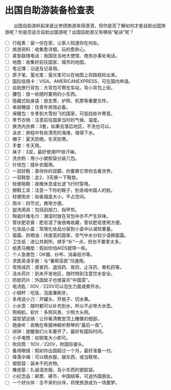 # 出国自助游装备检查表  

&emsp;&emsp;出国自助游听起来是比参团旅游来得潇洒，但你是否了解如何才能自助出国旅游呢？你是否适合自助出国游呢？出国自助游又有哪些“秘诀”呢？  
* [ ] 行程表：留一份在家，让家人知道你在何处。  
* [ ] 旅游资料：收集愈详细，玩的愈称心。  
* [ ] 紧急联络电话：我国驻当地大使馆、商务办事处电话。  
* [ ] 地图：收集好前往国家、城市的地图。  
* [ ] 笔记簿：沿途及记录用。  
* [ ] 原子笔、萤光笔：萤光笔可以在地图上将路程标出来。  
* [ ] 国际信用卡：VlSA，AMERICANEXPRESS，可在国内申请。  
* [ ] 自助旅行背包：大背包可寄在车站，背小背包上街。  
* [ ] 腰包：放一些随时要用的小东西。  
* [ ] 隐藏式贴身袋：放支票、护照、机票等重要文件。  
* [ ] 单层睡袋：住青年旅馆必备。  
* [ ] 保暖包：冬季到大雪纷飞的国家，可低挡些许寒意。  
* [ ] 季节衣物：注意前往国家当时的气候、温度。  
* [ ] 换洗内衣裤：3套，如果去落后地区，不洗也可以。  
* [ ] 泳衣：旅程中有些漂亮的海滩，值得下水。  
* [ ] 帽子：夏天防晒，冬天防寒。  
* [ ] 手套：冬天用。  
* [ ] 袜子：3双，最好使用PP排汗袜。  
* [ ] 洗衣粉：用小小塑胶袋分装几包。  
* [ ] 针线包：缝补衣服用。  
* [ ] 一双好鞋：善待你的双脚，你要靠它带你去看世界。  
* [ ] 一双鞋垫：走2、3天换一下鞋垫。  
* [ ] 轻便拖鞋：夜晚休息或长途飞行时穿用。  
* [ ] 擦鞋工具：注意一下你的鞋子，别丢咱中国人的脸。  
* [ ] 轻便雨衣：如香烟盒大小，不占空间。  
* [ ] 雨伞：四节式，携带方便。  
* [ ] 盥洗用具：包括刮胡刀、指甲剪。  
* [ ] 陶瓷纤维毛巾：潮湿时放在背包中亦不产生异味。  
* [ ] 管状肥皂膏：肥皂湿了後很难收藏，管状肥皂使用方便。  
* [ ] 化妆品小盒：常用化妆品分装到小盒中以减轻重量。  
* [ ] 面霜、防晒油：纬度高的国家，空气中水分较少请擦面霜。  
* [ ] 卫生纸：进公共厕所，顺手“补”一点，但也不要拿太多。  
* [ ] 纸质马桶垫：假如你怕AIDS就带一些。  
* [ ] 个人急救包：OK绷、纱布、消毒纸巾等。  
* [ ] 求医英语手册：与“番帮巫医”沟通用。  
* [ ] 常用成药：感冒药、退烧药、胃药、止泻药、晕机药等。  
* [ ] 洁水药片：到未开发地区，随时特别注意饮水安全。  
* [ ] 防蚊药片：外国蚊子也很喜欢“中国菜”。  
* [ ] 电汤匙：llOV／220V可以泡生力面或煮开水。  
* [ ] 小钢杯：吃饭、泡面兼刷牙。  
* [ ] 多用途小刀：开罐头、开瓶子、切水果。  
* [ ] 小水壶：随时都可以补充到水，所以不必带大水壶。  
* [ ] 照相机、软片：多照风景、少照大头照。  
* [ ] 袋型望远镜：让你看清教堂顶上雕像的细部。  
* [ ] 随身听：夜晚在希腊神殿听蔡琴的“最后一夜”。  
* [ ] 闹钟：提醒我们火车要开了，最好有国际时间。  
* [ ] 小手电筒：如铜笔大小即可。  
* [ ] 吹风筒：1lOV／220V，附国际接头。  
* [ ] 备用眼镜：假如你出国超过一个月，最好准备一付。  
* [ ] 降落伞绳：可以晒衣服，捆东西，或当鞋带。  
* [ ] 塑胶袋：装未干的衣物。  
* [ ] 橡皮筋：扎装湿衣服，及小东西的塑胶袋。  
* [ ] 小纪念品：邮票、硬币、中国结等，可送外国朋友。  
* [ ] 一个好伙伴：合不来的伙伴，将使旅游成为一场噩梦。  
